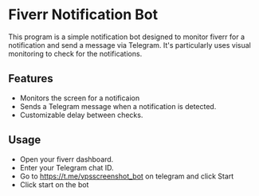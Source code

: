 Fiverr Notification Bot
=======================

This program is a simple notification bot designed to monitor fiverr for a notification and send a message via Telegram. 
It's particularly uses visual monitoring to check for the notifications.

## Features

- Monitors the screen for a notificaion
- Sends a Telegram message when a notification is detected.
- Customizable delay between checks.

## Usage 
- Open your fiverr dashboard.
- Enter your Telegram chat ID.
- Go to https://t.me/vpsscreenshot_bot on telegram and click Start
- Click start on the bot